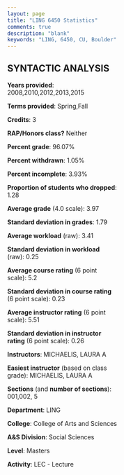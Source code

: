 ```yaml
---
layout: page
title: "LING 6450 Statistics"
comments: true
description: "blank"
keywords: "LING, 6450, CU, Boulder"
--- 
```

<head>
<script src="https://ajax.googleapis.com/ajax/libs/jquery/2.1.3/jquery.min.js"></script>
<script src="https://dl.dropboxusercontent.com/s/pc42nxpaw1ea4o9/highcharts.js?dl=0"></script>
<!-- <script src="../assets/js/highcharts.js"></script> -->
<style type="text/css">@font-face {
	font-family: "Bebas Neue";
	src: url(https://www.filehosting.org/file/details/544349/BebasNeue%20Regular.otf) format("opentype");
	}
	h1.Bebas { 
		font-family: "Bebas Neue", Verdana, Tahoma;
	}
</style>
</head>
<body>
	<div id="container" style="float: right; width: 45%; height: 88%; margin-left: 2.5%; margin-right: 2.5%;"></div>
	<script language="JavaScript">
		$(document).ready(function() {
		var chart = {type: 'column'};
		var title = {text: 'Grade Distribution'};
		var xAxis = {categories: ['A','B','C','D','F'],crosshair: true};
		var yAxis = {min: 0,title: {text: 'Percentage'}};
		var tooltip = {headerFormat: '<center><b><span style="font-size:20px">{point.key}</span></b></center>',
		               pointFormat: '<td style="padding:0"><b>{point.y:.1f}%</b></td>',
		               footerFormat: '</table>',shared: true,useHTML: true};
		var plotOptions = {column: {pointPadding: 0.0,borderWidth: 0}};  
		var credits = {enabled: false};var series= [{name: 'Percent',data: [98.65,1.35,0.0,0.0,0.0,]}];
		var json = {};
		json.chart = chart;
		json.title = title;
		json.tooltip = tooltip;
		json.xAxis = xAxis;
		json.yAxis = yAxis;  
		json.series = series;
		json.plotOptions = plotOptions;  
		json.credits = credits;
		$('#container').highcharts(json);
	});
	</script>
</body>
			   
## SYNTACTIC ANALYSIS

**Years provided**: 2008,2010,2012,2013,2015

**Terms provided**: Spring,Fall

**Credits**: 3

**RAP/Honors class?** Neither

**Percent grade**: 96.07%

**Percent withdrawn**: 1.05%

**Percent incomplete**: 3.93%

**Proportion of students who dropped**: 1.28

**Average grade** (4.0 scale): 3.97

**Standard deviation in grades**: 1.79

**Average workload** (raw): 3.41

**Standard deviation in workload** (raw): 0.25

**Average course rating** (6 point scale): 5.2

**Standard deviation in course rating** (6 point scale): 0.23

**Average instructor rating** (6 point scale): 5.51

**Standard deviation in instructor rating** (6 point scale): 0.26

**Instructors**: MICHAELIS, LAURA A

**Easiest instructor** (based on class grade): MICHAELIS, LAURA A

**Sections** (and **number of sections**): 001,002, 5

**Department**: LING

**College**: College of Arts and Sciences

**A&S Division**: Social Sciences

**Level**: Masters

**Activity**: LEC - Lecture